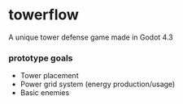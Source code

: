 # towerflow
A unique tower defense game made in Godot 4.3


### prototype goals
- Tower placement
- Power grid system (energy production/usage)
- Basic enemies
